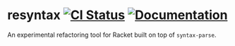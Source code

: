 # resyntax [![CI Status][ci-status-badge]][ci-status] [![Documentation][docs-badge]][docs]

An experimental refactoring tool for Racket built on top of `syntax-parse`.

[ci-status]: https://github.com/jackfirth/resyntax/actions
[ci-status-badge]: https://github.com/jackfirth/resyntax/workflows/CI/badge.svg
[docs]: https://docs.racket-lang.org/resyntax/index.html
[docs-badge]: https://img.shields.io/badge/docs-published-blue.svg
